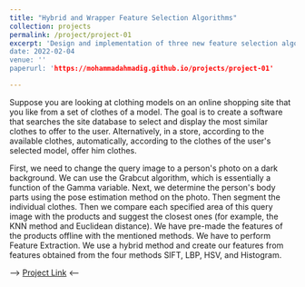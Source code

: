 ```yaml
---
title: "Hybrid and Wrapper Feature Selection Algorithms"
collection: projects
permalink: /project/project-01
excerpt: 'Design and implementation of three new feature selection algorithms for high-dimensional data and the Implementation of tens Hybrid, Wrapper, and filter Feature Selection Algorithms
date: 2022-02-04
venue: ''
paperurl: 'https://mohammadahmadig.github.io/projects/project-01'

---
```

Suppose you are looking at clothing models on an online shopping site that you like from a set of clothes of a model. The goal is to create a software that searches the site database to select and display the most similar clothes to offer to the user. Alternatively, in a store, according to the available clothes, automatically, according to the clothes of the user's selected model, offer him clothes.

First, we need to change the query image to a person's photo on a dark background. We can use the Grabcut algorithm, which is essentially a function of the Gamma variable. Next, we determine the person's body parts using the pose estimation method on the photo. Then segment the individual clothes. Then we compare each specified area of this query image with the products and suggest the closest ones (for example, the KNN method and Euclidean distance). We have pre-made the features of the products offline with the mentioned methods. We have to perform Feature Extraction. We use a hybrid method and create our features from features obtained from the four methods SIFT, LBP, HSV, and Histogram.

--> [Project Link](https://github.com/MohammadAhmadig/Hybrid-and-Wrapper-Feature-Selection-Algorithms---Complete-Package) <--
